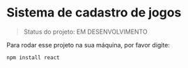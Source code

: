 <h1>Sistema de cadastro de jogos </h1>
  
> Status do projeto: EM DESENVOLVIMENTO
  
Para rodar esse projeto na sua máquina, por favor digite:
  
```
npm install react
```
